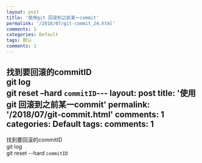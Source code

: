 ```yaml
---
layout: post
title: '使用git 回滚到之前某一commit'
permalink: '/2018/07/git-commit_24.html'
comments: 1
categories: Default
tags: 默认
comments: 1
---
```

找到要回滚的commitID   
git log  
git reset –hard `` commitID ``---
layout: post
title: '使用git 回滚到之前某一commit'
permalink: '/2018/07/git-commit.html'
comments: 1
categories: Default
tags: 
comments: 1
---
  
找到要回滚的commitID   
git log  
git reset --hard <code class="language-git hljs glsl has-numbering">commitID</code>